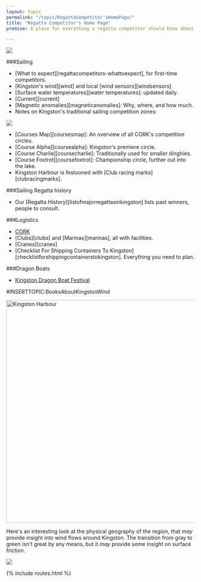 ```yaml
---
layout: topic
permalink: "/topic/RegattaCompetitor'sHomePage/"
title: "Regatta Competitor's Home Page"
premise: A place for everything a regatta competitor should know about Kingston

---
```


<img src="http://K7Waterfront.org/Images/AerialHarbourFlatNorthShore600.jpg">

###Sailing

*  [What to expect][regattacompetitors-whattoexpect], for first-time competitors.
*  [Kingston's wind][wind] and local [wind sensors][windsensors]
*  [Surface water temperatures][water temperatures]: updated daily.
*  [Current][current]
*  [Magnetic anomalies][magneticanomalies]: Why, where, and how much.
*  Notes on Kingston's traditional sailing competition zones:

<img src="http://K7Waterfront.org/Images/PhysicalGeographyTopology2.jpg" class="span-13 right">

*  [Courses Map][coursesmap]: An overview of all CORK's competition circles.
*  [Course Alpha][coursealpha]: Kingston's premiere circle.
*  [Course Charlie][coursecharlie]: Traditionally used for smaller dinghies.
*  [Course Foxtrot][coursefoxtrot]: Championship circle, further out into the lake.
*  Kingston Harbour is festooned with [Club racing marks][clubracingmarks].


###Sailing Regatta history

*  Our [Regatta History][listofmajorregattasinkingston] lists past winners, people to consult.


###Logistics

*  [CORK](http://cork.org)
*  [Clubs][clubs] and [Marinas][marinas], all with facilities.
*  [Cranes][cranes]
*  [Checklist For Shipping Containers To Kingston][checklistforshippingcontainerstokingston].  Everything you need to plan.


###Dragon Boats

*  [Kingston Dragon Boat Festival](http://k7waterfront.org/Topic/KingstonDragonBoatFestival)


#INSERTTOPIC:BooksAboutKingstonWind

<a href="http://www.flickr.com/photos/k7waterfront/462434656/" title="Photo Sharing"><img src="http://farm1.static.flickr.com/227/462434656_c945b4d6b4_o.jpg" width="908" height="596" alt="Kingston Harbour" /></a>

 Here's an interesting look at the physical geography of the region, that <i>may</i> provide insight into wind flows around Kingston.
The transition from gray to green isn't great by any means, but it <i>may</i> provide some insight on surface friction.

<img src="http://K7Waterfront.org/Images/AerialHarbourFlatNorthShore.jpg">

{% include routes.html %}
